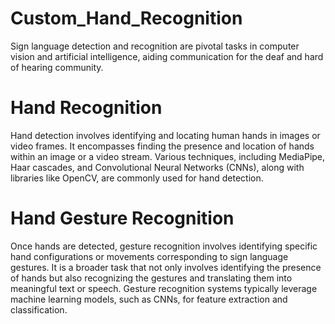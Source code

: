 # Custom_Hand_Recognition
Sign language detection and recognition are pivotal tasks in computer vision and artificial intelligence, aiding communication for the deaf and hard of hearing community.
# Hand Recognition
Hand detection involves identifying and locating human hands in images or video frames. It encompasses finding the presence and location of hands within an image or a video stream. Various techniques, including MediaPipe, Haar cascades, and Convolutional Neural Networks (CNNs), along with libraries like OpenCV, are commonly used for hand detection.
# Hand Gesture Recognition
Once hands are detected, gesture recognition involves identifying specific hand configurations or movements corresponding to sign language gestures. It is a broader task that not only involves identifying the presence of hands but also recognizing the gestures and translating them into meaningful text or speech. Gesture recognition systems typically leverage machine learning models, such as CNNs, for feature extraction and classification.
